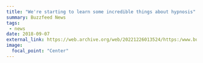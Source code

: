 ```yaml
---
title: "We're starting to learn some incredible things about hypnosis"
summary: Buzzfeed News
tags:
 - news
date: 2018-09-07
external_link: https://web.archive.org/web/20221226013524/https:/www.buzzfeed.com/elfyscott/were-starting-to-learn-some-incredible-things-about-hypnosis?bftw&utm_term=4ldqpfp
image:
  focal_point: "Center"
---
```

